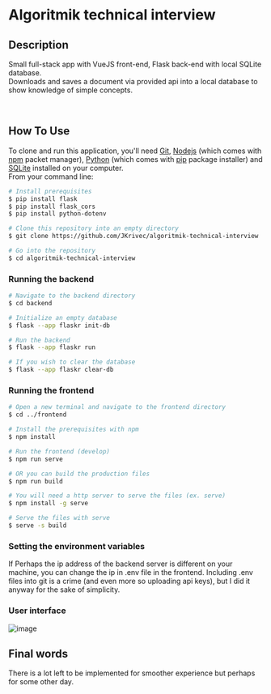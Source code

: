 # Algoritmik technical interview

## Description

Small full-stack app with VueJS front-end, Flask back-end with local SQLite database.\
Downloads and saves a document via provided api into a local database to show knowledge of simple concepts.

<br />

## How To Use

To clone and run this application, you'll need [Git](https://git-scm.com), [Nodejs](https://nodejs.org/en/) (which comes with [npm](https://docs.npmjs.com) packet manager), [Python](https://www.python.org/downloads/) (which comes with [pip](https://pypi.org/project/pip/) package installer) and [SQLite](https://www.sqlite.org/download.html) installed on your computer.<br/>From your command line:

```bash
# Install prerequisites
$ pip install flask
$ pip install flask_cors
$ pip install python-dotenv

# Clone this repository into an empty directory
$ git clone https://github.com/JKrivec/algoritmik-technical-interview

# Go into the repository
$ cd algoritmik-technical-interview
```

### Running the backend

```bash
# Navigate to the backend directory
$ cd backend

# Initialize an empty database
$ flask --app flaskr init-db

# Run the backend
$ flask --app flaskr run

# If you wish to clear the database
$ flask --app flaskr clear-db

```

### Running the frontend

```bash
# Open a new terminal and navigate to the frontend directory
$ cd ../frontend

# Install the prerequisites with npm
$ npm install

# Run the frontend (develop)
$ npm run serve

# OR you can build the production files
$ npm run build

# You will need a http server to serve the files (ex. serve)
$ npm install -g serve

# Serve the files with serve
$ serve -s build

```
### Setting the environment variables
If Perhaps the ip address of the backend server is different on your machine, you can change the ip in .env file in the frontend.
Including .env files into git is a crime (and even more so uploading api keys), but I did it anyway for the sake of simplicity.

### User interface
![image](https://user-images.githubusercontent.com/32847450/190931344-53bce24b-0977-46e9-84bf-4bb5aee91c90.png)

## Final words
There is a lot left to be implemented for smoother experience but perhaps for some other day.
